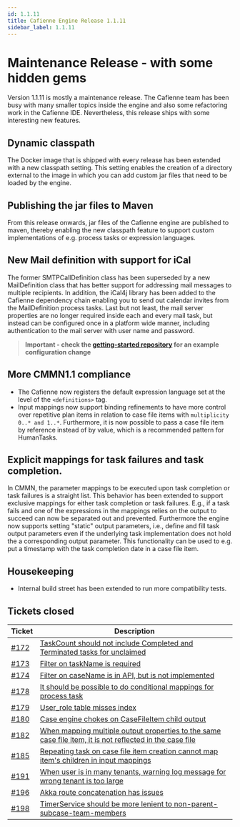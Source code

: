 ```yaml
---
id: 1.1.11
title: Cafienne Engine Release 1.1.11
sidebar_label: 1.1.11
---
```


# Maintenance Release - with some hidden gems

Version 1.1.11 is mostly a maintenance release.
The Cafienne team has been busy with many smaller topics inside the engine and also some refactoring work in the Cafienne IDE.
Nevertheless, this release ships with some interesting new features.

## Dynamic classpath
The Docker image that is shipped with every release has been extended with a new classpath setting. This setting enables the creation of a directory external to the image in which you can add custom jar files that need to be loaded by the engine.

## Publishing the jar files to Maven
From this release onwards, jar files of the Cafienne engine are published to maven, thereby enabling the new classpath feature to support custom implementations of e.g. process tasks or expression languages.

## New Mail definition with support for iCal
The former SMTPCallDefinition class has been superseded by a new MailDefinition class that has better support for addressing mail messages to multiple recipients.
In addition, the iCal4j library has been added to the Cafienne dependency chain enabling you to send out calendar invites from the MailDefinition process tasks.
Last but not least, the mail server properties are no longer required inside each and every mail task, but instead can be configured once in a platform wide manner, including authentication to the mail server with user name and password.

> **Important - check the [getting-started repository](https://github.com/cafienne/getting-started) for an example configuration change**

## More CMMN1.1 compliance
- The Cafienne now registers the default expression language set at the level of the `<definitions>` tag.
- Input mappings now support binding refinements to have more control over repetitive plan items in relation to case file items with `multiplicity 0..* and 1..*`.
Furthermore, it is now possible to pass a case file item by reference instead of by value, which is a recommended pattern for HumanTasks.

## Explicit mappings for task failures and task completion.
In CMMN, the parameter mappings to be executed upon task completion or task failures is a straight list. This behavior has been extended to support exclusive mappings for either task completion or task failures. E.g., if a task fails and one of the expressions in the mappings relies on the output to succeed can now be separated out and prevented.
Furthermore the engine now supports setting "static" output parameters, i.e., define and fill task output parameters even if the underlying task implementation does not hold the a corresponding output parameter. This functionality can be used to e.g. put a timestamp with the task completion date in a case file item.

## Housekeeping
- Internal build street has been extended to run more compatibility tests.

## Tickets closed

| Ticket   | Description |
|----------|-------------|
| [#172](https://github.com/cafienne/cafienne-engine/issues/172) | [TaskCount should not include Completed and Terminated tasks for unclaimed](https://github.com/cafienne/cafienne-engine/issues/172)
| [#173](https://github.com/cafienne/cafienne-engine/issues/173) | [Filter on taskName is required](https://github.com/cafienne/cafienne-engine/issues/173)
| [#174](https://github.com/cafienne/cafienne-engine/issues/174) | [Filter on caseName is in API, but is not implemented](https://github.com/cafienne/cafienne-engine/issues/174)
| [#178](https://github.com/cafienne/cafienne-engine/issues/178) | [It should be possible to do conditional mappings for process task](https://github.com/cafienne/cafienne-engine/issues/178)
| [#179](https://github.com/cafienne/cafienne-engine/issues/179) | [User_role table misses index](https://github.com/cafienne/cafienne-engine/issues/179)
| [#180](https://github.com/cafienne/cafienne-engine/issues/180) | [Case engine chokes on CaseFileItem child output](https://github.com/cafienne/cafienne-engine/issues/180)
| [#182](https://github.com/cafienne/cafienne-engine/issues/182) | [When mapping multiple output properties to the same case file item, it is not reflected in the case file](https://github.com/cafienne/cafienne-engine/issues/182)
| [#185](https://github.com/cafienne/cafienne-engine/issues/185) | [Repeating task on case file item creation cannot map item's children in input mappings](https://github.com/cafienne/cafienne-engine/issues/185)
| [#191](https://github.com/cafienne/cafienne-engine/issues/191) | [When user is in many tenants, warning log message for wrong tenant is too large](https://github.com/cafienne/cafienne-engine/issues/191)
| [#196](https://github.com/cafienne/cafienne-engine/issues/196) | [Akka route concatenation has issues](https://github.com/cafienne/cafienne-engine/issues/196)
| [#198](https://github.com/cafienne/cafienne-engine/issues/198) | [TimerService should be more lenient to non-parent-subcase-team-members](https://github.com/cafienne/cafienne-engine/issues/198)

